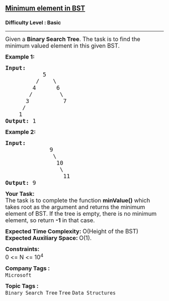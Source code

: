 <h2><a href="https://www.geeksforgeeks.org/problems/minimum-element-in-bst/1?page=1&category=Binary%20Search%20Tree&sortBy=submissions">Minimum element in BST</a></h2><h3>Difficulty Level : Basic</h3><hr><div class="problems_problem_content__Xm_eO"><p><span style="font-size:18px">Given a <strong>Binary Search Tree</strong>. The task is to find the minimum valued element in this given BST. </span></p>

<p><span style="font-size:18px"><strong>Example 1:</strong></span></p>

<pre><span style="font-size:18px"><strong>Input:
</strong>&nbsp;&nbsp;&nbsp;&nbsp;&nbsp;&nbsp;&nbsp;&nbsp;&nbsp;&nbsp; 5
 &nbsp;&nbsp;&nbsp;&nbsp;&nbsp;&nbsp;&nbsp; /&nbsp;&nbsp;&nbsp; \
 &nbsp;&nbsp;&nbsp;&nbsp;&nbsp;&nbsp; 4&nbsp;&nbsp;&nbsp;&nbsp;&nbsp; 6
 &nbsp; &nbsp;&nbsp;  /&nbsp;&nbsp;&nbsp;&nbsp;&nbsp;&nbsp;&nbsp;&nbsp;\
 &nbsp;&nbsp;   3&nbsp; &nbsp;&nbsp;&nbsp;&nbsp;&nbsp; &nbsp;&nbsp;7
 &nbsp;&nbsp;  /
&nbsp; &nbsp; 1
<strong>Output: </strong>1
</span></pre>

<p><span style="font-size:18px"><strong>Example 2:</strong></span></p>

<pre><span style="font-size:18px"><strong>Input:
</strong>&nbsp; &nbsp; &nbsp; &nbsp; &nbsp; &nbsp; &nbsp;9
 &nbsp; &nbsp; &nbsp; &nbsp; &nbsp; &nbsp; &nbsp;\
 &nbsp; &nbsp; &nbsp; &nbsp; &nbsp; &nbsp; &nbsp; 10
 &nbsp; &nbsp; &nbsp; &nbsp; &nbsp; &nbsp; &nbsp;  \
 &nbsp; &nbsp; &nbsp; &nbsp; &nbsp; &nbsp; &nbsp; &nbsp;&nbsp;11
<strong>Output: </strong>9
</span></pre>

<p><span style="font-size:18px"><strong>Your Task:</strong><br>
The task is to complete the function <strong>minValue()</strong> which takes root as the argument and returns the minimum element of BST.&nbsp;If the tree is empty, there is no minimum element, so return&nbsp;<strong>-1</strong> in that case.</span></p>

<p><span style="font-size:18px"><strong>Expected Time Complexity:&nbsp;</strong>O(Height of the BST)<br>
<strong>Expected Auxiliary Space:&nbsp;</strong>O(1).</span></p>

<p><span style="font-size:18px"><strong>Constraints:</strong><br>
0 &lt;= N &lt;= 10<sup>4</sup></span></p>
</div><p><span style=font-size:18px><strong>Company Tags : </strong><br><code>Microsoft</code>&nbsp;<br><p><span style=font-size:18px><strong>Topic Tags : </strong><br><code>Binary Search Tree</code>&nbsp;<code>Tree</code>&nbsp;<code>Data Structures</code>&nbsp;